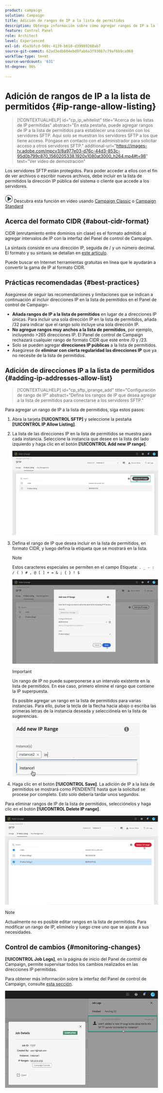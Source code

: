 ```yaml
---
product: campaign
solution: Campaign
title: Adición de rangos de IP a la lista de permitidos
description: Obtenga información sobre cómo agregar rangos de IP a la lista de permitidos para acceder a servidores SFTP.
feature: Control Panel
role: Architect
level: Experienced
exl-id: 45a3bfcd-500c-4139-b610-d39989260ab7
source-git-commit: 62ad3edb604ebd9fab6a3f930b7c79af6b9ca968
workflow-type: tm+mt
source-wordcount: '631'
ht-degree: 96%

---
```


# Adición de rangos de IP a la lista de permitidos {#ip-range-allow-listing}

>[!CONTEXTUALHELP]
>id="cp_ip_whitelist"
>title="Acerca de las listas de IP permitidas"
>abstract="En esta pestaña, puede agregar rangos de IP a la lista de permitidos para establecer una conexión con los servidores SFTP. Aquí solo se muestran los servidores SFTP a los que tiene acceso. Póngase en contacto con el administrador para solicitar acceso a otros servidores SFTP."
>additional-url="https://images-tv.adobe.com/mpcv3/8a977e03-d76c-44d3-853c-95d0b799c870_1560205338.1920x1080at3000_h264.mp4#t=98" text="Ver vídeo de demostración"

Los servidores SFTP están protegidos. Para poder acceder a ellos con el fin de ver archivos o escribir nuevos archivos, debe incluir en la lista de permitidos la dirección IP pública del sistema o cliente que accede a los servidores.

![](assets/do-not-localize/how-to-video.png) Descubra esta función en vídeo usando [Campaign Classic](https://experienceleague.adobe.com/docs/campaign-classic-learn/control-panel/sftp-management/adding-ip-range-to-allow-list.html?lang=en#sftp-management) o [Campaign Standard](https://experienceleague.adobe.com/docs/campaign-standard-learn/control-panel/sftp-management/adding-ip-range-to-allow-list.html?lang=en#sftp-management)

## Acerca del formato CIDR {#about-cidr-format}

CIDR (enrutamiento entre dominios sin clase) es el formato admitido al agregar intervalos de IP con la interfaz del Panel de control de Campaign.

La sintaxis consiste en una dirección IP, seguida de / y un número decimal. El formato y su sintaxis se detallan en [este artículo](https://whatismyipaddress.com/cidr).

Puede buscar en Internet herramientas gratuitas en línea que le ayudarán a convertir la gama de IP al formato CIDR.

## Prácticas recomendadas {#best-practices}

Asegúrese de seguir las recomendaciones y limitaciones que se indican a continuación al incluir direcciones IP en la lista de permitidos en el Panel de control de Campaign-

* **Añada rangos de IP a la lista de permitidos** en lugar de a direcciones IP únicas. Para incluir una sola dirección IP en la lista de permitidos, añada /32 para indicar que el rango solo incluye una sola dirección IP.
* **No agregue rangos muy anchos a la lista de permitidos**, por ejemplo, incluyendo >265 direcciones IP. El Panel de control de Campaign rechazará cualquier rango de formato CIDR que esté entre /0 y /23.
* Solo se pueden agregar **direcciones IP públicas** a la lista de permitidos.
* Asegúrese de **eliminar con cierta regularidad las direcciones IP** que ya no necesite de la lista de permitidos.

## Adición de direcciones IP a la lista de permitidos {#adding-ip-addresses-allow-list}

>[!CONTEXTUALHELP]
>id="cp_sftp_iprange_add"
>title="Configuración de rango de IP"
>abstract="Defina los rangos de IP que desea agregar a la lista de permitidos para conectarse a los servidores SFTP."

Para agregar un rango de IP a la lista de permitidos, siga estos pasos:

1. Abra la tarjeta **[!UICONTROL SFTP]** y seleccione la pestaña **[!UICONTROL IP Allow Listing]**.
1. La lista de las direcciones IP en la lista de permitidos se muestra para cada instancia. Seleccione la instancia que desee en la lista del lado izquierdo y haga clic en el botón **[!UICONTROL Add new IP range]**.

   ![](assets/control_panel_add_range.png)

1. Defina el rango de IP que desea incluir en la lista de permitidos, en formato CIDR, y luego defina la etiqueta que se mostrará en la lista.

   >[!NOTE]
   >
   >Estos caracteres especiales se permiten en el campo Etiqueta:
   > `. _ - : / ( ) # , @ [ ] + = & ; { } ! $`

   ![](assets/control_panel_add_range2.png)

   >[!IMPORTANT]
   >
   >Un rango de IP no puede superponerse a un intervalo existente en la lista de permitidos. En ese caso, primero elimine el rango que contiene la IP superpuesta.
   >
   >Es posible agregar un rango en la lista de permitidos para varias instancias. Para ello, pulse la tecla de la flecha hacia abajo o escriba las primeras letras de la instancia deseada y selecciónela en la lista de sugerencias.

   ![](assets/control_panel_add_range3.png)

1. Haga clic en el botón **[!UICONTROL Save]**. La adición de IP a la lista de permitidos se mostrará como PENDIENTE hasta que la solicitud se procese por completo. Esto solo debería tardar unos segundos.

Para eliminar rangos de IP de la lista de permitidos, selecciónelos y haga clic en el botón **[!UICONTROL Delete IP range]**.

![](assets/control_panel_delete_range2.png)

>[!NOTE]
>
>Actualmente no es posible editar rangos en la lista de permitidos. Para modificar un rango de IP, elimínelo y luego cree uno que se ajuste a sus necesidades.

## Control de cambios {#monitoring-changes}

**[!UICONTROL Job Logs]**, en la página de inicio del Panel de control de Campaign, permite supervisar todos los cambios realizados en las direcciones IP permitidas.

Para obtener más información sobre la interfaz del Panel de control de Campaign, consulte [esta sección](../../discover/using/discovering-the-interface.md).

![](assets/control_panel_ip_log.png)
